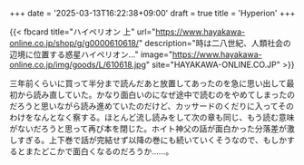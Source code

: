 +++
date = '2025-03-13T16:22:38+09:00'
draft = true
title = 'Hyperion'
+++

{{< fbcard
  title="ハイペリオン 上"
  url="https://www.hayakawa-online.co.jp/shop/g/g0000610618/"
  description="時は二八世紀、人類社会の辺境に位置する惑星ハイペリオン…"
  image="https://www.hayakawa-online.co.jp/img/goods/L/610618.jpg"
  site="HAYAKAWA-ONLINE.CO.JP" >}}



  三年前くらいに買って半分まで読んだあと放置してあったのを急に思い出して最初から読み直していた。かなり面白いのになぜ途中で読むのをやめてしまったのだろうと思いながら読み進めていたのだけど、カッサードのくだりに入ってそのわけをなんとなく察する。ほとんど流し読みをして次の章も同じ、もう読む意味がないだろうと思って再び本を閉じた。ホイト神父の話が面白かった分落差が激しすぎる。上下巻で話が完結せず以降の巻にも続いていくそうなので、もしかするとまたどこかで面白くなるのだろうか……。
